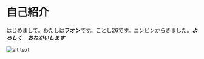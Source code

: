 # 自己紹介
はじめまして。わたしは**フオン**です。ことし26です。ニンビンからきました。**_よろしく　おねがいします_**


![alt text](http://blog-imgs-47.fc2.com/n/i/j/nijiirokyozai/meishi_bingo.jpg)
